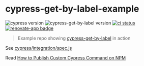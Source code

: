 # cypress-get-by-label-example
![cypress version](https://img.shields.io/badge/cypress-13.7.1-brightgreen) ![cypress-get-by-label version](https://img.shields.io/badge/cypress--get--by--label-2.5.0-brightgreen) [![ci status][ci image]][ci url] [![renovate-app badge][renovate-badge]][renovate-app]

> Example repo showing [cypress-get-by-label](https://github.com/bahmutov/cypress-get-by-label) in action

See [cypress/integration/spec.js](cypress/integration/spec.js)

Read [How to Publish Custom Cypress Command on NPM](https://glebbahmutov.com/blog/publishing-cypress-command/)

[ci image]: https://github.com/bahmutov/cypress-get-by-label-example/workflows/ci/badge.svg?branch=main
[ci url]: https://github.com/bahmutov/cypress-get-by-label-example/actions
[renovate-badge]: https://img.shields.io/badge/renovate-app-blue.svg
[renovate-app]: https://renovateapp.com/
